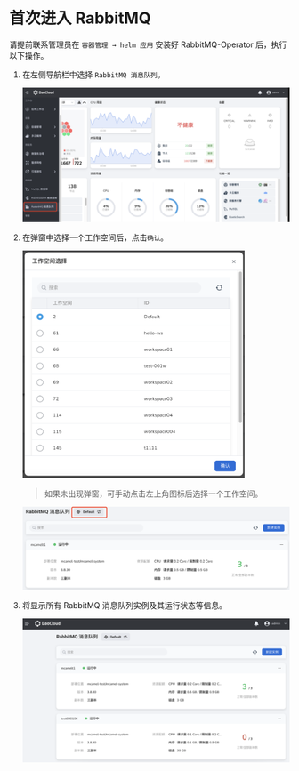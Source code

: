 # 首次进入 RabbitMQ

请提前联系管理员在 `容器管理 → helm 应用` 安装好 RabbitMQ-Operator 后，执行以下操作。

1. 在左侧导航栏中选择 `RabbitMQ 消息队列`。

    ![](../images/mq01.png)

2. 在弹窗中选择一个工作空间后，点击`确认`。

    <img src="../images/mq02.png" style="zoom:40%;" />

    > 如果未出现弹窗，可手动点击左上角图标后选择一个工作空间。

    <img src="../images/mq02-2.png" style="zoom:50%;" />

3. 将显示所有 RabbitMQ 消息队列实例及其运行状态等信息。

    ![](../images/mq02-1.png)